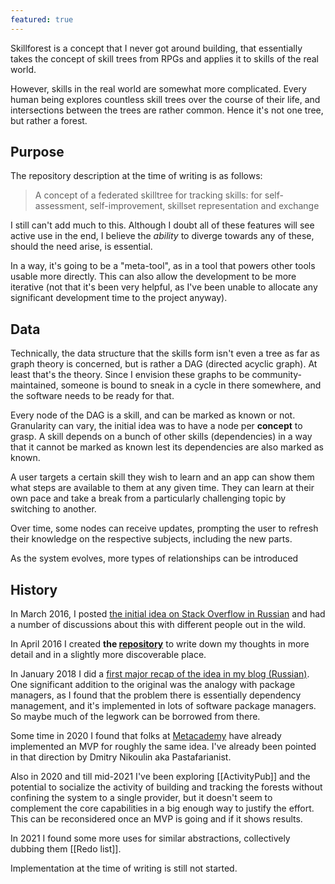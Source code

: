 ```yaml
---
featured: true
---
```


Skillforest is a concept that I never got around building, that essentially takes the concept of skill trees from RPGs and applies it to skills of the real world.

However, skills in the real world are somewhat more complicated. Every human being explores countless skill trees over the course of their life, and intersections between the trees are rather common. Hence it's not one tree, but rather a forest.

## Purpose

The repository description at the time of writing is as follows:

> A concept of a federated skilltree for tracking skills: for self-assessment, self-improvement, skillset representation and exchange

I still can't add much to this. Although I doubt all of these features will see active use in the end, I believe the *ability* to diverge towards any of these, should the need arise, is essential.

In a way, it's going to be a "meta-tool", as in a tool that powers other tools usable more directly. This can also allow the development to be more iterative (not that it's been very helpful, as I've been unable to allocate any significant development time to the project anyway).

## Data

Technically, the data structure that the skills form isn't even a tree as far as graph theory is concerned, but is rather a DAG (directed acyclic graph). At least that's the theory. Since I envision these graphs to be community-maintained, someone is bound to sneak in a cycle in there somewhere, and the software needs to be ready for that.

Every node of the DAG is a skill, and can be marked as known or not. Granularity can vary, the initial idea was to have a node per **concept** to grasp. A skill depends on a bunch of other skills (dependencies) in a way that it cannot be marked as known lest its dependencies are also marked as known.

A user targets a certain skill they wish to learn and an app can show them what steps are available to them at any given time. They can learn at their own pace and take a break from a particularly challenging topic by switching to another.

Over time, some nodes can receive updates, prompting the user to refresh their knowledge on the respective subjects, including the new parts.

As the system evolves, more types of relationships can be introduced

## History

In March 2016, I posted [the initial idea on Stack Overflow in Russian](https://ru.meta.stackoverflow.com/a/2793) and had a number of discussions about this with different people out in the wild.

In April 2016 I created **the [repository](https://github.com/D-side/skillforest)** to write down my thoughts in more detail and in a slightly more discoverable place.

In January 2018 I did a [first major recap of the idea in my blog (Russian)](https://dside.ru/knowledge-manager/). One significant addition to the original was the analogy with package managers, as I found that the problem there is essentially dependency management, and it's implemented in lots of software package managers. So maybe much of the legwork can be borrowed from there.

Some time in 2020 I found that folks at [Metacademy](https://metacademy.org/) have already implemented an MVP for roughly the same idea. I've already been pointed in that direction by Dmitry Nikoulin aka Pastafarianist.

Also in 2020 and till mid-2021 I've been exploring [[ActivityPub]] and the potential to socialize the activity of building and tracking the forests without confining the system to a single provider, but it doesn't seem to complement the core capabilities in a big enough way to justify the effort. This can be reconsidered once an MVP is going and if it shows results.

In 2021 I found some more uses for similar abstractions, collectively dubbing them [[Redo list]].

Implementation at the time of writing is still not started.
